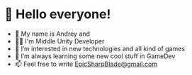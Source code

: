 # 👋 Hello everyone!
- 👨 My name is Andrey and 
- 👨‍💻 I'm Middle Unity Developer
- 👀 I’m interested in new technologies and all kind of games
- 🌱 I’m always learning some new cool stuff in GameDev 
- 📫 Feel free to write EpicSharpBlade@gmail.com
